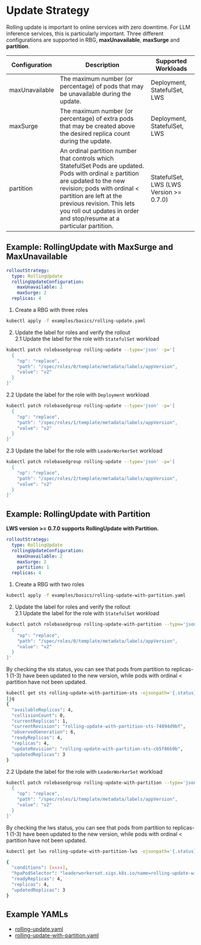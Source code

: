 # Update Strategy

Rolling update is important to online services with zero downtime. For LLM inference services, this is particularly
important. Three different configurations are supported in RBG, **maxUnavailable**, **maxSurge** and **partition**.

| Configuration  | Description                                                                                                                                                                                                                                                                                       | Supported Workloads                     |
|----------------|---------------------------------------------------------------------------------------------------------------------------------------------------------------------------------------------------------------------------------------------------------------------------------------------------|-----------------------------------------|
| maxUnavailable | The maximum number (or percentage) of pods that may be unavailable during the update.                                                                                                                                                                                                             | Deployment, StatefulSet, LWS            |
| maxSurge       | The maximum number (or percentage) of extra pods that may be created above the desired replica count during the update.                                                                                                                                                                           | Deployment, StatefulSet, LWS            |
| partition      | An ordinal partition number that controls which StatefulSet Pods are updated.  Pods with ordinal ≥ partition are updated to the new revision; pods with ordinal < partition are left at the previous revision. This lets you roll out updates in order and stop/resume at a particular partition. | StatefulSet, LWS (LWS Version >= 0.7.0) |

## Example: RollingUpdate with MaxSurge and MaxUnavailable

```yaml
rolloutStrategy:
  type: RollingUpdate
  rollingUpdateConfiguration:
    maxUnavailable: 2
    maxSurge: 2
  replicas: 4
```

1. Create a RBG with three roles

```bash
kubectl apply -f examples/basics/rolling-update.yaml
```

2. Update the label for roles and verify the rollout  
   2.1 Update the label for the role with `StatefulSet` workload

```bash
kubectl patch rolebasedgroup rolling-update --type='json' -p='[
  {
    "op": "replace",
    "path": "/spec/roles/0/template/metadata/labels/appVersion",
    "value": "v2"
  }
]'
```

2.2 Update the label for the role with `Deployment` workload

```bash
kubectl patch rolebasedgroup rolling-update --type='json' -p='[
  {
    "op": "replace",
    "path": "/spec/roles/1/template/metadata/labels/appVersion",
    "value": "v2"
  }
]'
```

2.3 Update the label for the role with `LeaderWorkerSet` workload

```bash
kubectl patch rolebasedgroup rolling-update --type='json' -p='[
  {
    "op": "replace",
    "path": "/spec/roles/2/template/metadata/labels/appVersion",
    "value": "v2"
  }
]'
```

## Example: RollingUpdate with Partition

**LWS version >= 0.7.0 supports RollingUpdate with Partition.**

```yaml
rolloutStrategy:
  type: RollingUpdate
  rollingUpdateConfiguration:
    maxUnavailable: 2
    maxSurge: 2
    partition: 1
  replicas: 4
```

1. Create a RBG with two roles

```bash
kubectl apply -f examples/basics/rolling-update-with-partition.yaml
```

2. Update the label for roles and verify the rollout  
   2.1 Update the label for the role with `StatefulSet` workload

```bash
kubectl patch rolebasedgroup rolling-update-with-partition --type='json' -p='[
  {
    "op": "replace",
    "path": "/spec/roles/0/template/metadata/labels/appVersion",
    "value": "v2"
  }
]'
```

By checking the sts status, you can see that pods from partition to replicas-1 (1-3) have been updated to the new
version,
while pods with ordinal < partition have not been updated.

```bash
kubectl get sts rolling-update-with-partition-sts -ojsonpath='{.status}'
|jq
{
  "availableReplicas": 4,
  "collisionCount": 0,
  "currentReplicas": 1,
  "currentRevision": "rolling-update-with-partition-sts-74894d9bf",
  "observedGeneration": 6,
  "readyReplicas": 4,
  "replicas": 4,
  "updateRevision": "rolling-update-with-partition-sts-cb5f86b9b",
  "updatedReplicas": 3
}
```

2.2 Update the label for the role with `LeaderWorkerSet` workload

```bash
kubectl patch rolebasedgroup rolling-update-with-partition --type='json' -p='[
  {
    "op": "replace",
    "path": "/spec/roles/1/template/metadata/labels/appVersion",
    "value": "v2"
  }
]'
```

By checking the lws status, you can see that pods from partition to replicas-1 (1-3) have been updated to the new
version,
while pods with ordinal < partition have not been updated.

```bash
kubectl get lws rolling-update-with-partition-lws -ojsonpath='{.status}' | jq

{
  "conditions": [xxxx],
  "hpaPodSelector": "leaderworkerset.sigs.k8s.io/name=rolling-update-with-partition-lws,leaderworkerset.sigs.k8s.io/worker-index=0",
  "readyReplicas": 4,
  "replicas": 4,
  "updatedReplicas": 3
}

```

## Example YAMLs

- [rolling-update.yaml](../../examples/basics/rolling-update.yaml)
- [rolling-update-with-partition.yaml](../../examples/basics/rolling-update-with-partition.yaml)
